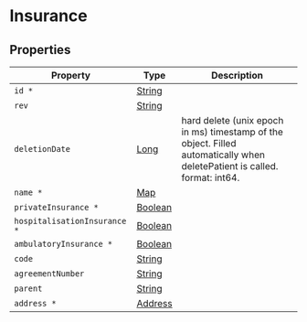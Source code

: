 # Insurance

## Properties

| Property                     | Type                                                                                                                                               | Description                                                                                                               |
| ---------------------------- | -------------------------------------------------------------------------------------------------------------------------------------------------- | ------------------------------------------------------------------------------------------------------------------------- |
| `id *`                       | [String](https://github.com/taktik/icure-tech-docs/tree/5af8e13c187f73691c350b409b558ac754efaef8/icure-data-model/other-models/String/README.md)   |                                                                                                                           |
| `rev`                        | [String](https://github.com/taktik/icure-tech-docs/tree/5af8e13c187f73691c350b409b558ac754efaef8/icure-data-model/other-models/String/README.md)   |                                                                                                                           |
| `deletionDate`               | [Long](https://github.com/taktik/icure-tech-docs/tree/5af8e13c187f73691c350b409b558ac754efaef8/icure-data-model/other-models/Long/README.md)       | hard delete (unix epoch in ms) timestamp of the object. Filled automatically when deletePatient is called. format: int64. |
| `name *`                     | [Map](https://github.com/taktik/icure-tech-docs/tree/5af8e13c187f73691c350b409b558ac754efaef8/icure-data-model/other-models/String/README.md)      |                                                                                                                           |
| `privateInsurance *`         | [Boolean](https://github.com/taktik/icure-tech-docs/tree/5af8e13c187f73691c350b409b558ac754efaef8/icure-data-model/other-models/Boolean/README.md) |                                                                                                                           |
| `hospitalisationInsurance *` | [Boolean](https://github.com/taktik/icure-tech-docs/tree/5af8e13c187f73691c350b409b558ac754efaef8/icure-data-model/other-models/Boolean/README.md) |                                                                                                                           |
| `ambulatoryInsurance *`      | [Boolean](https://github.com/taktik/icure-tech-docs/tree/5af8e13c187f73691c350b409b558ac754efaef8/icure-data-model/other-models/Boolean/README.md) |                                                                                                                           |
| `code`                       | [String](https://github.com/taktik/icure-tech-docs/tree/5af8e13c187f73691c350b409b558ac754efaef8/icure-data-model/other-models/String/README.md)   |                                                                                                                           |
| `agreementNumber`            | [String](https://github.com/taktik/icure-tech-docs/tree/5af8e13c187f73691c350b409b558ac754efaef8/icure-data-model/other-models/String/README.md)   |                                                                                                                           |
| `parent`                     | [String](https://github.com/taktik/icure-tech-docs/tree/5af8e13c187f73691c350b409b558ac754efaef8/icure-data-model/other-models/String/README.md)   |                                                                                                                           |
| `address *`                  | [Address](https://github.com/taktik/icure-tech-docs/tree/5af8e13c187f73691c350b409b558ac754efaef8/icure-data-model/other-models/Address/README.md) |                                                                                                                           |
